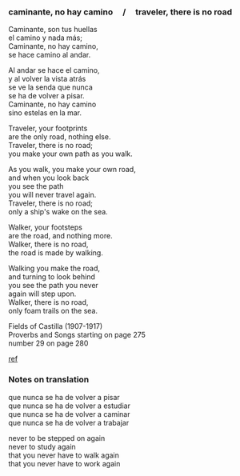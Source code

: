 
### caminante, no hay camino &nbsp; &nbsp; / &nbsp; &nbsp; traveler, there is no road

Caminante, son tus huellas  
el camino y nada más;  
Caminante, no hay camino,  
se hace camino al andar.  

Al andar se hace el camino,  
y al volver la vista atrás  
se ve la senda que nunca  
se ha de volver a pisar.  
Caminante, no hay camino  
sino estelas en la mar.  


Traveler, your footprints  
are the only road, nothing else.  
Traveler, there is no road;  
you make your own path as you walk.

As you walk, you make your own road,  
and when you look back  
you see the path  
you will never travel again.  
Traveler, there is no road;  
only a ship's wake on the sea.

Walker, your footsteps  
are the road, and nothing more.  
Walker, there is no road,  
the road is made by walking.

Walking you make the road,  
and turning to look behind  
you see the path you never  
again will step upon.  
Walker, there is no road,  
only foam trails on the sea.

Fields of Castilla (1907-1917)  
Proverbs and Songs starting on page 275  
number 29 on page 280

[ref](https://masspoetry.org/machado-cullen-the-favorite-poem-project/)

### Notes on translation

que nunca se ha de volver a pisar  
que nunca se ha de volver a estudiar  
que nunca se ha de volver a caminar   
que nunca se ha de volver a trabajar  

never to be stepped on again  
never to study again  
that you never have to walk again  
that you never have to work again  
